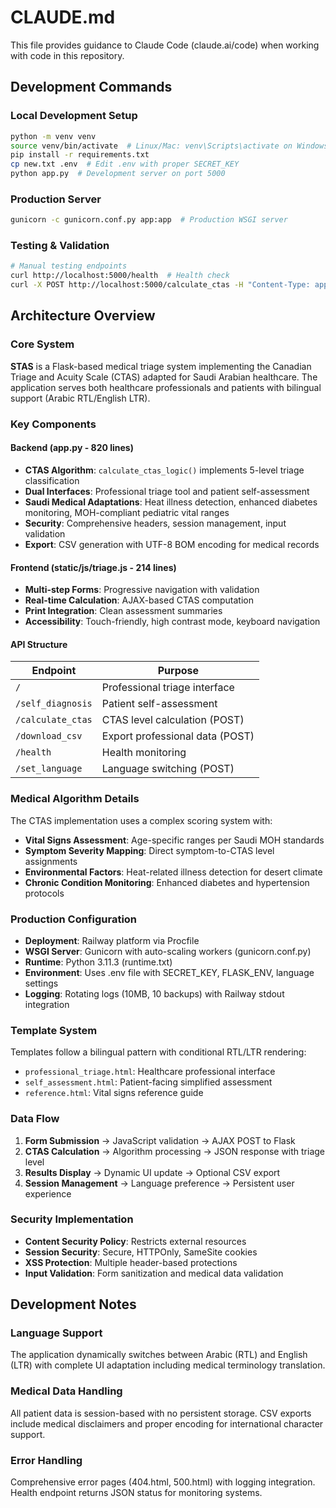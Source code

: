 # CLAUDE.md

This file provides guidance to Claude Code (claude.ai/code) when working with code in this repository.

## Development Commands

### Local Development Setup
```bash
python -m venv venv
source venv/bin/activate  # Linux/Mac: venv\Scripts\activate on Windows
pip install -r requirements.txt
cp new.txt .env  # Edit .env with proper SECRET_KEY
python app.py  # Development server on port 5000
```

### Production Server
```bash
gunicorn -c gunicorn.conf.py app:app  # Production WSGI server
```

### Testing & Validation
```bash
# Manual testing endpoints
curl http://localhost:5000/health  # Health check
curl -X POST http://localhost:5000/calculate_ctas -H "Content-Type: application/json" -d '{...}'  # CTAS calculation
```

## Architecture Overview

### Core System
**STAS** is a Flask-based medical triage system implementing the Canadian Triage and Acuity Scale (CTAS) adapted for Saudi Arabian healthcare. The application serves both healthcare professionals and patients with bilingual support (Arabic RTL/English LTR).

### Key Components

#### Backend (app.py - 820 lines)
- **CTAS Algorithm**: `calculate_ctas_logic()` implements 5-level triage classification
- **Dual Interfaces**: Professional triage tool and patient self-assessment
- **Saudi Medical Adaptations**: Heat illness detection, enhanced diabetes monitoring, MOH-compliant pediatric vital ranges
- **Security**: Comprehensive headers, session management, input validation
- **Export**: CSV generation with UTF-8 BOM encoding for medical records

#### Frontend (static/js/triage.js - 214 lines)
- **Multi-step Forms**: Progressive navigation with validation
- **Real-time Calculation**: AJAX-based CTAS computation
- **Print Integration**: Clean assessment summaries
- **Accessibility**: Touch-friendly, high contrast mode, keyboard navigation

#### API Structure
| Endpoint | Purpose |
|----------|---------|
| `/` | Professional triage interface |
| `/self_diagnosis` | Patient self-assessment |
| `/calculate_ctas` | CTAS level calculation (POST) |
| `/download_csv` | Export professional data (POST) |
| `/health` | Health monitoring |
| `/set_language` | Language switching (POST) |

### Medical Algorithm Details
The CTAS implementation uses a complex scoring system with:
- **Vital Signs Assessment**: Age-specific ranges per Saudi MOH standards
- **Symptom Severity Mapping**: Direct symptom-to-CTAS level assignments
- **Environmental Factors**: Heat-related illness detection for desert climate
- **Chronic Condition Monitoring**: Enhanced diabetes and hypertension protocols

### Production Configuration
- **Deployment**: Railway platform via Procfile
- **WSGI Server**: Gunicorn with auto-scaling workers (gunicorn.conf.py)
- **Runtime**: Python 3.11.3 (runtime.txt)
- **Environment**: Uses .env file with SECRET_KEY, FLASK_ENV, language settings
- **Logging**: Rotating logs (10MB, 10 backups) with Railway stdout integration

### Template System
Templates follow a bilingual pattern with conditional RTL/LTR rendering:
- `professional_triage.html`: Healthcare professional interface
- `self_assessment.html`: Patient-facing simplified assessment
- `reference.html`: Vital signs reference guide

### Data Flow
1. **Form Submission** → JavaScript validation → AJAX POST to Flask
2. **CTAS Calculation** → Algorithm processing → JSON response with triage level
3. **Results Display** → Dynamic UI update → Optional CSV export
4. **Session Management** → Language preference → Persistent user experience

### Security Implementation
- **Content Security Policy**: Restricts external resources
- **Session Security**: Secure, HTTPOnly, SameSite cookies
- **XSS Protection**: Multiple header-based protections
- **Input Validation**: Form sanitization and medical data validation

## Development Notes

### Language Support
The application dynamically switches between Arabic (RTL) and English (LTR) with complete UI adaptation including medical terminology translation.

### Medical Data Handling
All patient data is session-based with no persistent storage. CSV exports include medical disclaimers and proper encoding for international character support.

### Error Handling
Comprehensive error pages (404.html, 500.html) with logging integration. Health endpoint returns JSON status for monitoring systems.
